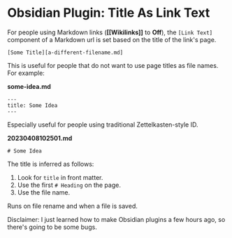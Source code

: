 # Obsidian Plugin: Title As Link Text

For people using Markdown links (**[[Wikilinks]]** to **Off**), the `[Link Text]` component of a Markdown url is set based on the title of the link's page.

```
[Some Title][a-different-filename.md]
```

This is useful for people that do not want to use page titles as file names. For example:

**some-idea.md**
```
---
title: Some Idea
---
```

Especially useful for people using traditional Zettelkasten-style ID.

**20230408102501.md**
```
# Some Idea
```

The title is inferred as follows:

1. Look for `title` in front matter.
2. Use the first `# Heading` on the page.
3. Use the file name.

Runs on file rename and when a file is saved.

Disclaimer: I just learned how to make Obsidian plugins a few hours ago, so there's going to be some bugs.